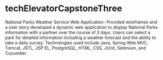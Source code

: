 # techElevatorCapstoneThree
National Parks Weather Service Web Application- Provided wireframes and a user story developed a dynamic web
application to display National Parks information with a partner over the course of 3 days. Users can select a park
for detailed information including a weather forecast and the ability to take a daily survey. Technologies used
include Java, Spring Web MVC, Tomcat, JSTL, JSP EL, PostgreSQL, HTML, CSS, JUnit, Selenium, and Cucumber. 
